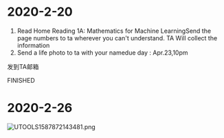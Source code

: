 
# 2020-2-20

1. Read Home Reading 1A: Mathematics for Machine LearningSend the page numbers to ta wherever you can't understand. TA Will collect the information
2. Send a life photo to ta with your namedue day : Apr.23,10pm

发到TA邮箱

FINISHED

# 2020-2-26

![UTOOLS1587872143481.png](https://mypictuchuang.oss-cn-shenzhen.aliyuncs.com/UTOOLS1587872143481.png)

